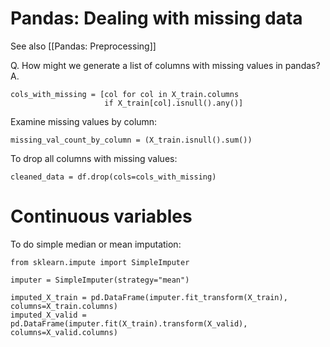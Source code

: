 # Pandas: Dealing with missing data
See also [[Pandas: Preprocessing]]

Q. How might we generate a list of columns with missing values in pandas?
A. 
```
cols_with_missing = [col for col in X_train.columns
                     if X_train[col].isnull().any()]
```

Examine missing values by column:
```
missing_val_count_by_column = (X_train.isnull().sum())
```

To drop all columns with missing values:
```
cleaned_data = df.drop(cols=cols_with_missing)
```

# Continuous variables
To do simple median or mean imputation:
```
from sklearn.impute import SimpleImputer

imputer = SimpleImputer(strategy="mean")

imputed_X_train = pd.DataFrame(imputer.fit_transform(X_train), columns=X_train.columns)
imputed_X_valid = pd.DataFrame(imputer.fit(X_train).transform(X_valid), columns=X_valid.columns)

```
<!-- #anki/tag/Python #anki/deck/Programming -->

<!-- {BearID:0530554E-A8E1-4634-8ADD-53E32D249DFF-78674-0000040795169960} -->
